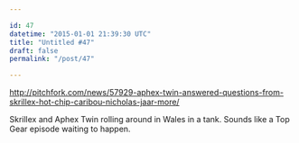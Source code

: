```yaml
---

id: 47
datetime: "2015-01-01 21:39:30 UTC"
title: "Untitled #47"
draft: false
permalink: "/post/47"

---
```


http://pitchfork.com/news/57929-aphex-twin-answered-questions-from-skrillex-hot-chip-caribou-nicholas-jaar-more/

Skrillex and Aphex Twin rolling around in Wales in a tank. Sounds like a Top Gear episode waiting to happen.

